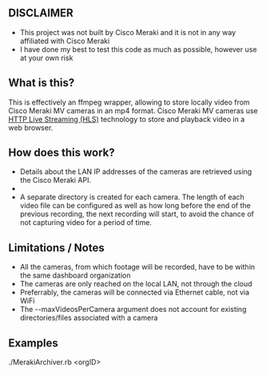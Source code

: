 ## DISCLAIMER
- This project was not built by Cisco Meraki and it is not in any way affiliated with Cisco Meraki
- I have done my best to test this code as much as possible, however use at your own risk


## What is this?
This is effectively an ffmpeg wrapper, allowing to store locally video from Cisco Meraki MV cameras in an mp4 format. Cisco Meraki MV cameras use [HTTP Live Streaming (HLS)](https://en.wikipedia.org/wiki/HTTP_Live_Streaming) technology to store and playback video in a web browser.


## How does this work?
- Details about the LAN IP addresses of the cameras are retrieved using the Cisco Meraki API.
-
- A separate directory is created for each camera. The length of each video file can be configured as well as how long before the end of the previous recording, the next recording will start, to avoid the chance of not capturing video for a period of time.


## Limitations / Notes
- All the cameras, from which footage will be recorded, have to be within the same dashboard organization
- The cameras are only reached on the local LAN, not through the cloud
- Preferrably, the cameras will be connected via Ethernet cable, not via WiFi
- The --maxVideosPerCamera argument does not account for existing directories/files associated with a camera



## Examples

./MerakiArchiver.rb \<orgID\>
